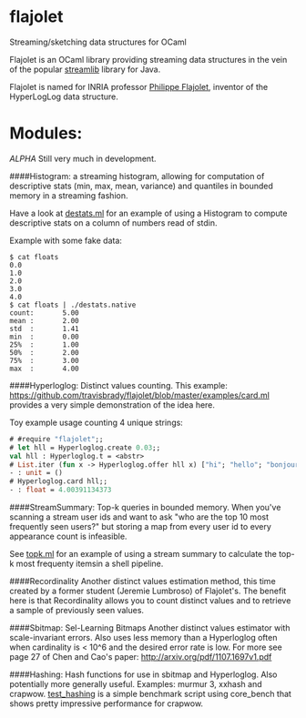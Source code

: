 flajolet
========

Streaming/sketching data structures for OCaml

Flajolet is an OCaml library providing streaming data structures in the vein of the popular
[streamlib](https://github.com/addthis/stream-lib) library for Java.

Flajolet is named for INRIA professor [Philippe Flajolet](http://algo.inria.fr/flajolet/), inventor of the HyperLogLog data structure.

Modules:
=========

*ALPHA* 
Still very much in development.

####Histogram:
a streaming histogram, allowing for computation of descriptive stats (min, max, mean, variance) and
quantiles in bounded memory in a streaming fashion.

Have a look at [destats.ml](https://github.com/travisbrady/flajolet/blob/master/examples/destats.ml) for an example of using a Histogram to compute descriptive stats on a column of numbers read of stdin.

Example with some fake data:
```
$ cat floats
0.0
1.0
2.0
3.0
4.0
$ cat floats | ./destats.native
count:       5.00
mean :       2.00
std  :       1.41
min  :       0.00
25%  :       1.00
50%  :       2.00
75%  :       3.00
max  :       4.00
```

####Hyperloglog:
Distinct values counting. This example: https://github.com/travisbrady/flajolet/blob/master/examples/card.ml
provides a very simple demonstration of the idea here.

Toy example usage counting 4 unique strings:
```ocaml
# #require "flajolet";;
# let hll = Hyperloglog.create 0.03;;
val hll : Hyperloglog.t = <abstr>
# List.iter (fun x -> Hyperloglog.offer hll x) ["hi"; "hello"; "bonjour"; "salut"];;
- : unit = ()
# Hyperloglog.card hll;;
- : float = 4.00391134373
```

####StreamSummary:
Top-k queries in bounded memory.  When you've scanning a stream user ids and want to ask
"who are the top 10 most frequently seen users?" but storing a map from every user id to every
appearance count is infeasible.

See [topk.ml](https://github.com/travisbrady/flajolet/blob/master/examples/topk.ml) for an example of using a stream summary to calculate the top-k most frequenty itemsin a shell pipeline.

####Recordinality
Another distinct values estimation method, this time created by a former student (Jeremie Lumbroso) of Flajolet's.
The benefit here is that Recordinality allows you to count distinct values and to retrieve a sample
of previously seen values.

####Sbitmap:
Sel-Learning Bitmaps
Another distinct values estimator with scale-invariant errors.  Also uses less memory than a 
Hyperloglog often when cardinality is < 10^6 and the desired error rate is low.
For more see page 27 of Chen and Cao's paper: 
http://arxiv.org/pdf/1107.1697v1.pdf

####Hashing:
Hash functions for use in sbitmap and Hyperloglog.  Also potentially more generally useful.
Examples: murmur 3, xxhash and crapwow.  [test_hashing](https://github.com/travisbrady/flajolet/blob/master/lib_test/test_hashing.ml) is a simple
benchmark script using core_bench that shows pretty impressive performance for crapwow.


